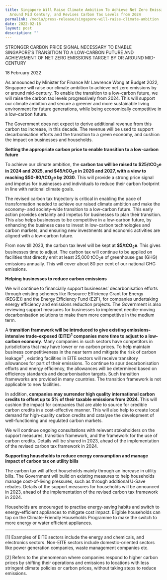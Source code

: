 ```yaml
---
title: Singapore Will Raise Climate Ambition To Achieve Net Zero Emissions By Or
  Around Mid Century, and Revises Carbon Tax Levels from 2024
permalink: /media/press-release/singapore-will-raise-climate-ambition
date: 2022-02-18
layout: post
description: ""
---
```

STRONGER CARBON PRICE SIGNAL NECESSARY TO ENABLE SINGAPORE'S TRANSITION TO A LOW-CARBON FUTURE AND ACHIEVEMENT OF NET ZERO EMISSIONS TARGET BY OR AROUND MID-CENTURY

18 February 2022

As announced by Minister for Finance Mr Lawrence Wong at Budget 2022, Singapore will raise our climate ambition to achieve net zero emissions by or around mid-century. To enable the transition to a low-carbon future, we will raise the carbon tax levels progressively from 2024. This will support our climate ambition and secure a greener and more sustainable living environment for future generations, while being economically competitive in a low-carbon future. 

The Government does not expect to derive additional revenue from this carbon tax increase, in this decade. The revenue will be used to support decarbonisation efforts and the transition to a green economy, and cushion the impact on businesses and households.

**Setting the appropriate carbon price to enable transition to a low-carbon future**

To achieve our climate ambition, the **carbon tax will be raised to $25/tCO<sub>2</sub>e in 2024 and 2025, and $45/tCO<sub>2</sub>e in 2026 and 2027, with a view to reaching $50-80/tCO<sub>2</sub>e by 2030**. This will provide a strong price signal and impetus for businesses and individuals to reduce their carbon footprint in line with national climate goals. 

The revised carbon tax trajectory is critical in enabling the pace of transformation needed to achieve our raised climate ambition and make the economy- and society-wide transition to a low-carbon future. This early action provides certainty and impetus for businesses to plan their transition. This also helps businesses to be competitive in a low-carbon future, by enhancing the business case to invest in low-carbon technologies and carbon markets, and ensuring new investments and economic activities are aligned with a low-carbon future. 
 
From now till 2023, the carbon tax level will be kept at **$5/tCO<sub>2</sub>e**. This gives businesses time to adjust. The carbon tax will continue to be applied on facilities that directly emit at least 25,000 tCO<sub>2</sub>e of greenhouse gas (GHG) emissions annually. This will cover about 80 per cent of our national GHG emissions.

**Helping businesses to reduce carbon emissions**

We will continue to financially support businesses’ decarbonisation efforts through existing schemes like Resource Efficiency Grant for Energy (REG(E)) and the Energy Efficiency Fund (E2F), for companies undertaking energy efficiency and emissions reduction projects. The Government is also reviewing support measures for businesses to implement needle-moving decarbonisation solutions to make them more competitive in the medium term. 

A **transition framework will be introduced to give existing emissions-intensive trade-exposed (EITE)<sup>1</sup>  companies more time to adjust to a low-carbon economy**. Many companies in such sectors have competitors in jurisdictions that may have lower or no carbon prices. To help maintain business competitiveness in the near term and mitigate the risk of carbon leakage<sup>2</sup> , existing facilities in EITE sectors will receive transitory allowances for part of their emissions. To continue to spur decarbonisation efforts and energy efficiency, the allowances will be determined based on efficiency standards and decarbonisation targets. Such transition frameworks are provided in many countries. The transition framework is not applicable to new facilities. 

In addition, **companies may surrender high quality international carbon credits to offset up to 5% of their taxable emissions from 2024**. This will cushion the impact for companies that are able to source for credible carbon credits in a cost-effective manner.  This will also help to create local demand for high-quality carbon credits and catalyse the development of well-functioning and regulated carbon markets.   

We will continue ongoing consultations with relevant stakeholders on the support measures, transition framework, and the framework for the use of carbon credits. Details will be shared in 2023, ahead of the implementation of the revised carbon tax framework in 2024.

**Supporting households to reduce energy consumption and manage impact of carbon tax on utility bills**

The carbon tax will affect households mainly through an increase in utility bills.  The Government will build on existing measures to help households manage cost-of-living pressures, such as through additional U-Save rebates. Details of the support measures for households will be announced in 2023, ahead of the implementation of the revised carbon tax framework in 2024. 

Households are encouraged to practise energy-saving habits and switch to energy-efficient appliances to mitigate cost impact. Eligible households can tap on the Climate-Friendly Households Programme to make the switch to more energy or water efficient appliances.
<br>


------
[1] Examples of EITE sectors include the energy and chemicals, and electronics sectors. Non-EITE sectors include domestic-oriented sectors like power generation companies, waste management companies etc.

[2] Refers to the phenomenon where companies respond to higher carbon prices by shifting their operations and emissions to locations with less stringent climate policies or carbon prices, without taking steps to reduce emissions.